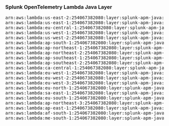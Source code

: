 <h3>Splunk OpenTelemetry Lambda Java Layer</h3>

<pre>
arn:aws:lambda:us-east-2:254067382080:layer:splunk-apm-java:295
arn:aws:lambda:us-east-1:254067382080:layer:splunk-apm-java:19
arn:aws:lambda:eu-central-1:254067382080:layer:splunk-apm-java:19
arn:aws:lambda:us-west-1:254067382080:layer:splunk-apm-java:19
arn:aws:lambda:us-west-2:254067382080:layer:splunk-apm-java:19
arn:aws:lambda:ap-south-1:254067382080:layer:splunk-apm-java:19
arn:aws:lambda:ap-northeast-1:254067382080:layer:splunk-apm-java:19
arn:aws:lambda:ap-northeast-2:254067382080:layer:splunk-apm-java:19
arn:aws:lambda:ap-southeast-1:254067382080:layer:splunk-apm-java:19
arn:aws:lambda:ap-southeast-2:254067382080:layer:splunk-apm-java:19
arn:aws:lambda:ca-central-1:254067382080:layer:splunk-apm-java:19
arn:aws:lambda:eu-west-1:254067382080:layer:splunk-apm-java:19
arn:aws:lambda:eu-west-2:254067382080:layer:splunk-apm-java:19
arn:aws:lambda:eu-west-3:254067382080:layer:splunk-apm-java:19
arn:aws:lambda:eu-north-1:254067382080:layer:splunk-apm-java:19
arn:aws:lambda:sa-east-1:254067382080:layer:splunk-apm-java:19
arn:aws:lambda:eu-south-1:254067382080:layer:splunk-apm-java:19
arn:aws:lambda:ap-northeast-3:254067382080:layer:splunk-apm-java:19
arn:aws:lambda:ap-east-1:254067382080:layer:splunk-apm-java:19
arn:aws:lambda:af-south-1:254067382080:layer:splunk-apm-java:19
arn:aws:lambda:me-south-1:254067382080:layer:splunk-apm-java:19
</pre>
